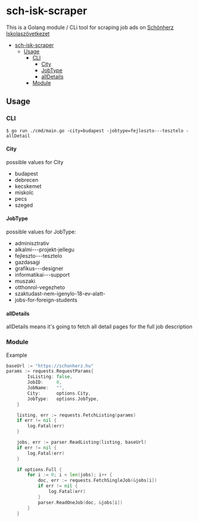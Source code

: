 # sch-isk-scraper

This is a Golang module / CLi tool for scraping job ads on [Schönherz Iskolaszövetkezet](https://schonherz.hu/)

- [sch-isk-scraper](#sch-isk-scraper)
  - [Usage](#usage)
    - [CLI](#cli)
      - [City](#city)
      - [JobType](#jobtype)
      - [allDetails](#alldetails)
    - [Module](#module)

## Usage
### CLI
```golang
$ go run ./cmd/main.go -city=budapest -jobtype=fejleszto---tesztelo -allDetail
```
#### City
possible values for City
- budapest
- debrecen
- kecskemet
- miskolc
- pecs
- szeged

#### JobType
possible values for JobType:
- adminisztrativ
- alkalmi---projekt-jellegu
- fejleszto---tesztelo
- gazdasagi
- grafikus---designer
- informatikai---support
- muszaki
- otthonrol-vegezheto
- szaktudast-nem-igenylo-18-ev-alatt-
- jobs-for-foreign-students

#### allDetails
allDetails means it's going to fetch all detail pages for the full job description

### Module
Example
```go
baseUrl := "https://schonherz.hu"
params := requests.RequestParams{
		IsListing: false,
		JobID:     0,
		JobName:   "",
		City:      options.City,
		JobType:   options.JobType,
	}

	listing, err := requests.FetchListing(params)
	if err != nil {
		log.Fatal(err)
	}

	jobs, err := parser.ReadListing(listing, baseUrl)
	if err != nil {
		log.Fatal(err)
	}

	if options.Full {
		for i := 0; i < len(jobs); i++ {
			doc, err := requests.FetchSingleJob(&jobs[i])
			if err != nil {
				log.Fatal(err)
			}
			parser.ReadOneJob(doc, &jobs[i])
		}
	}
```